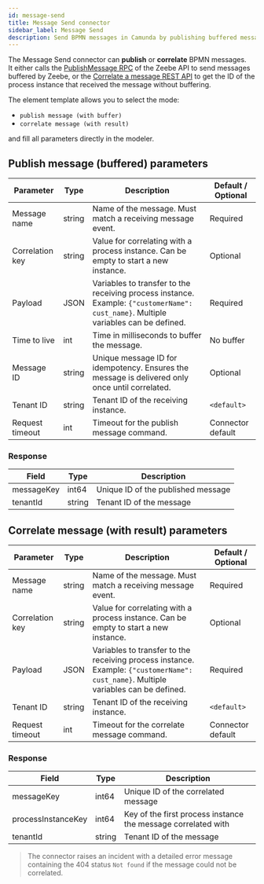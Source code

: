 ```yaml
---
id: message-send
title: Message Send connector
sidebar_label: Message Send
description: Send BPMN messages in Camunda by publishing buffered messages or correlating messages directly with a process instance.
---
```


The Message Send connector can **publish** or **correlate** BPMN messages.  
It either calls the [PublishMessage RPC](/apis-tools/zeebe-api/gateway-service.md#publishmessage-rpc) of the Zeebe API to send messages buffered by Zeebe, or the [Correlate a message REST API](/apis-tools/orchestration-cluster-api-rest/specifications/correlate-message.api.mdx) to get the ID of the process instance that received the message without buffering.

The element template allows you to select the mode:

- `publish message (with buffer)`  
- `correlate message (with result)`

and fill all parameters directly in the modeler.

## Publish message (buffered) parameters

| Parameter        | Type    | Description                                                                 | Default / Optional |
|-----------------|--------|-----------------------------------------------------------------------------|------------------|
| Message name     | string | Name of the message. Must match a receiving message event.                  | Required         |
| Correlation key  | string | Value for correlating with a process instance. Can be empty to start a new instance. | Optional         |
| Payload          | JSON   | Variables to transfer to the receiving process instance. Example: `{"customerName": cust_name}`. Multiple variables can be defined. | Required         |
| Time to live     | int    | Time in milliseconds to buffer the message.                                  | No buffer        |
| Message ID       | string | Unique message ID for idempotency. Ensures the message is delivered only once until correlated. | Optional         |
| Tenant ID        | string | Tenant ID of the receiving instance.                                         | `<default>`      |
| Request timeout  | int    | Timeout for the publish message command.                                      | Connector default|

### Response

| Field      | Type   | Description                         |
|------------|-------|-------------------------------------|
| messageKey | int64 | Unique ID of the published message  |
| tenantId   | string| Tenant ID of the message            |

## Correlate message (with result) parameters

| Parameter        | Type    | Description                                                                 | Default / Optional |
|-----------------|--------|-----------------------------------------------------------------------------|------------------|
| Message name     | string | Name of the message. Must match a receiving message event.                  | Required         |
| Correlation key  | string | Value for correlating with a process instance. Can be empty to start a new instance. | Optional         |
| Payload          | JSON   | Variables to transfer to the receiving process instance. Example: `{"customerName": cust_name}`. Multiple variables can be defined. | Required         |
| Tenant ID        | string | Tenant ID of the receiving instance.                                         | `<default>`      |
| Request timeout  | int    | Timeout for the correlate message command.                                   | Connector default|

### Response

| Field               | Type   | Description                                         |
|--------------------|-------|-----------------------------------------------------|
| messageKey          | int64 | Unique ID of the correlated message                 |
| processInstanceKey  | int64 | Key of the first process instance the message correlated with |
| tenantId            | string| Tenant ID of the message                             |

> The connector raises an incident with a detailed error message containing the 404 status `Not found` if the message could not be correlated.
